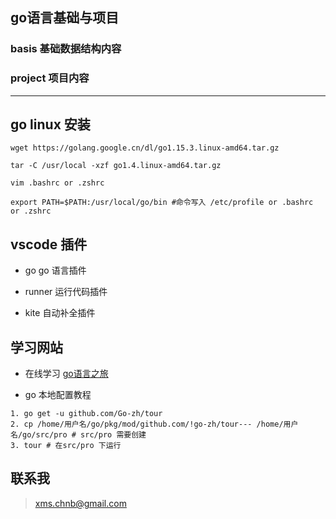 ## go语言基础与项目
### basis 基础数据结构内容
### project 项目内容

---

## go linux 安装
```shell
wget https://golang.google.cn/dl/go1.15.3.linux-amd64.tar.gz

tar -C /usr/local -xzf go1.4.linux-amd64.tar.gz

vim .bashrc or .zshrc

export PATH=$PATH:/usr/local/go/bin #命令写入 /etc/profile or .bashrc or .zshrc
```

## vscode 插件
- go go 语言插件

- runner 运行代码插件

- kite 自动补全插件

## 学习网站
- 在线学习 [go语言之旅](https://tour.go-zh.org/flowcontrol/8)

- go 本地配置教程

```shell
1. go get -u github.com/Go-zh/tour
2. cp /home/用户名/go/pkg/mod/github.com/!go-zh/tour--- /home/用户名/go/src/pro # src/pro 需要创建
3. tour # 在src/pro 下运行
```

## 联系我
> xms.chnb@gmail.com

